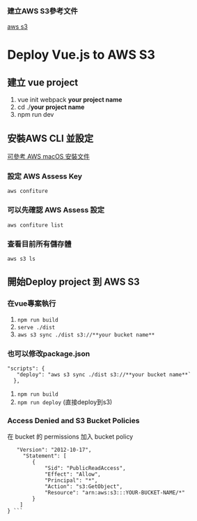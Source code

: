 ### 建立AWS S3參考文件
[aws s3](https://docs.aws.amazon.com/zh_tw/AmazonS3/latest/user-guide/static-website-hosting.html)


# Deploy Vue.js to AWS S3

## 建立 vue project
1. vue init webpack **your project name**
2. cd ./**your project name**
3. npm run dev


## 安裝AWS CLI 並設定
[可參考 AWS macOS 安裝文件](https://docs.aws.amazon.com/zh_tw/cli/latest/userguide/install-cliv2-mac.html)

### 設定 AWS Assess Key
`aws confiture`


### 可以先確認 AWS Assess 設定
`aws confiture list`


### 查看目前所有儲存體
`aws s3 ls`



## 開始Deploy project 到 AWS S3

### 在vue專案執行
1. `npm run build`
2. `serve ./dist`
3. `aws s3 sync ./dist s3://**your bucket name**`


### 也可以修改package.json
```
"scripts": {
   "deploy": "aws s3 sync ./dist s3://**your bucket name**`
  },
```
1. `npm run build`
2. `npm run deploy` (直接deploy到s3)

### Access Denied and S3 Bucket Policies

在 bucket 的 permissions 加入 bucket policy

```{
   "Version": "2012-10-17",
     "Statement": [
        {
			"Sid": "PublicReadAccess",
			"Effect": "Allow",
			"Principal": "*",
			"Action": "s3:GetObject",
			"Resource": "arn:aws:s3:::YOUR-BUCKET-NAME/*"
		}
	]
} ```
